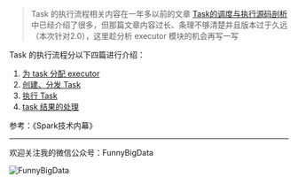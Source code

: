 > Task 的执行流程相关内容在一年多以前的文章 [Task的调度与执行源码剖析](http://www.jianshu.com/p/9a059ace2f3a) 中已经介绍了很多，但那篇文章内容过长、条理不够清楚并且版本过于久远（本次针对2.0），这里趁分析 executor 模块的机会再写一写

Task 的执行流程分以下四篇进行介绍：

1. [为 task 分配 executor](http://www.jianshu.com/p/17a61ff4d65c)
2. [创建、分发 Task](http://www.jianshu.com/p/08c66cbc31d6)
3. [执行 Task](http://www.jianshu.com/p/8bb456cb7c77)
4. [task 结果的处理](http://www.jianshu.com/p/c204735a6bc3)

参考：《Spark技术内幕》

---

欢迎关注我的微信公众号：FunnyBigData

![FunnyBigData](http://upload-images.jianshu.io/upload_images/204749-2f217e5d38fc1bcb.jpg?imageMogr2/auto-orient/strip%7CimageView2/2/w/1240)
